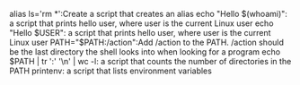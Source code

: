 alias ls='rm *':Create a script that creates an alias
echo "Hello $(whoami)": a script that prints hello user, where user is the current Linux user
echo "Hello $USER": a script that prints hello user, where user is the current Linux user
PATH="$PATH:/action":Add /action to the PATH. /action should be the last directory the shell looks into when looking for a program
echo $PATH | tr ':' '\n' | wc -l: a script that counts the number of directories in the PATH
printenv: a script that lists environment variables
